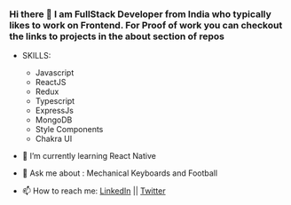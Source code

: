 ### Hi there 👋 I am FullStack Developer from India who typically likes to work on Frontend. For Proof of work you can checkout the links to projects in the about section of repos

- SKILLS:
  - Javascript
  - ReactJS
  - Redux
  - Typescript
  - ExpressJs
  - MongoDB
  - Style Components
  - Chakra UI

- 🌱 I’m currently learning React Native

- 💬 Ask me about : Mechanical Keyboards and Football

- 📫 How to reach me: [LinkedIn](https://www.linkedin.com/in/vvaibhavdesai/) || [Twitter](https://twitter.com/vvaibhav_desai)
<!--
**vvaibhavdesai/vvaibhavdesai** is a ✨ _special_ ✨ repository because its `README.md` (this file) appears on your GitHub profile.

Here are some ideas to get you started:

- 🔭 I’m currently working on ...
- 🌱 I’m currently learning ...
- 👯 I’m looking to collaborate on ...
- 🤔 I’m looking for help with ...
- 💬 Ask me about ...
- 📫 How to reach me: ...
- 😄 Pronouns: ...
- ⚡ Fun fact: ...
-->
